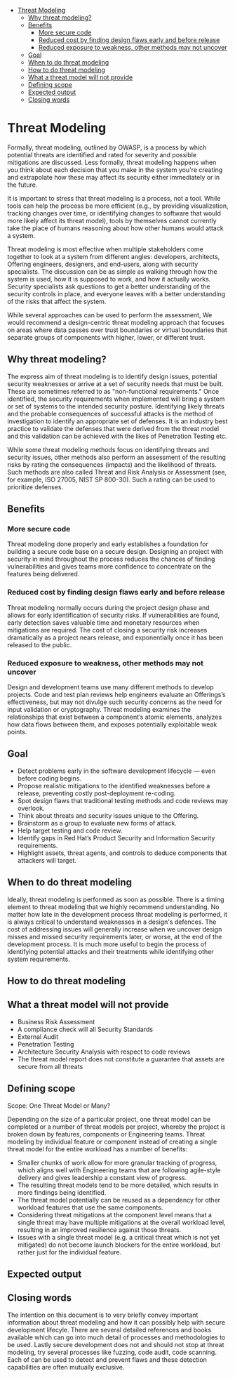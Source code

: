 - [Threat Modeling](#threat-modeling)
  - [Why threat modeling? ](#why-threat-modeling-)
  - [Benefits](#benefits)
    - [More secure code](#more-secure-code)
    - [Reduced cost by finding design flaws early and before release](#reduced-cost-by-finding-design-flaws-early-and-before-release)
    - [Reduced exposure to weakness, other methods may not uncover](#reduced-exposure-to-weakness-other-methods-may-not-uncover)
  - [Goal](#goal)
  - [When to do threat modeling](#when-to-do-threat-modeling)
  - [How to do threat modeling](#how-to-do-threat-modeling)
  - [What a threat model will not provide](#what-a-threat-model-will-not-provide)
  - [Defining scope](#defining-scope)
  - [Expected output](#expected-output)
  - [Closing words](#closing-words)

# Threat Modeling


Formally, threat modeling, outlined by OWASP, is a process by which potential threats are identified and rated for severity and possible mitigations are discussed. Less formally, threat modeling happens when you think about each decision that you make in the system you're creating and extrapolate how these may affect its security either immediately or in the future. 

It is important to stress that threat modeling is a process, not a tool. While tools can help the process be more efficient (e.g., by providing visualization, tracking changes over time, or identifying changes to software that would more likely affect its threat model), tools by themselves cannot currently take the place of humans reasoning about how other humans would attack a system. 

Threat modeling is most effective when multiple stakeholders come together to look at a system from different angles: developers, architects, Offering engineers, designers, and end-users, along with security specialists. The discussion can be as simple as walking through how the system is used, how it is supposed to work, and how it actually works. Security specialists ask questions to get a better understanding of the security controls in place, and everyone leaves with a better understanding of the risks that affect the system.

While several approaches can be used to perform the assessment, We would recommend a design-centric threat modeling approach that focuses on areas where data passes over trust boundaries or virtual boundaries that separate groups of components with higher, lower, or different trust. 

## Why threat modeling? 

The express aim of threat modeling is to identify design issues, potential security weaknesses or arrive at a set of security needs that must be built. These are sometimes referred to as "non-functional requirements." Once identified, the security requirements when implemented will bring a system or set of systems to the intended security posture. Identifying likely threats and the probable consequences of successful attacks is the method of investigation to identify an appropriate set of defenses. It is an industry best practice to validate the defenses that were derived from the threat model and this validation can be achieved with the likes of Penetration Testing etc. 

While some threat modeling methods focus on identifying threats and security issues, other methods also perform an assessment of the resulting risks by rating the consequences (impacts) and the likelihood of threats. Such methods are also called Threat and Risk Analysis or Assessment (see, for example, ISO 27005, NIST SP 800-30). Such a rating can be used to prioritize defenses.

## Benefits

### More secure code

Threat modeling done properly and early establishes a foundation for building a secure code base on a secure design. Designing an project with security in mind throughout the process reduces the chances of finding vulnerabilities and gives teams more confidence to concentrate on the features being delivered.

### Reduced cost by finding design flaws early and before release

Threat modeling normally occurs during the project design phase and allows for early identification of security risks. If vulnerabilities are found, early detection saves valuable time and monetary resources when mitigations are required. The cost of closing a security risk increases dramatically as a project nears release, and exponentially once it has been released to the public.

### Reduced exposure to weakness, other methods may not uncover

Design and development teams use many different methods to develop projects. Code and test plan reviews help engineers evaluate an Offerings’s effectiveness, but may not divulge such security concerns as the need for input validation or cryptography. Threat modeling examines the relationships that exist between a component’s atomic elements, analyzes how data flows between them, and exposes potentially exploitable weak points.


## Goal

- Detect problems early in the software development lifecycle — even before coding begins.
- Propose realistic mitigations to the identified weaknesses before a release, preventing costly post-deployment re-coding.
- Spot design flaws that traditional testing methods and code reviews may overlook.
- Think about threats and security issues unique to the Offering.
- Brainstorm as a group to evaluate new forms of attack.
- Help target testing and code review.
- Identify gaps in Red Hat’s Product Security and Information Security requirements.
- Highlight assets, threat agents, and controls to deduce components that attackers will target.


## When to do threat modeling

Ideally, threat modeling is performed as soon as possible. There is a timing element to threat modeling that we highly recommend understanding. No matter how late in the development process threat modeling is performed, it is always critical to understand weaknesses in a design's defences. The cost of addressing issues will generally increase when we uncover design misses and missed security requirements later, or worse, at the end of the development process. It is much more useful to begin the process of identifying potential attacks and their treatments while identifying other system requirements.


## How to do threat modeling


## What a threat model will not provide
- Business Risk Assessment
- A compliance check will all Security Standards
- External Audit
- Penetration Testing
- Architecture Security Analysis with respect to code reviews
- The threat model report does not constitute a guarantee that assets are secure from all threats

## Defining scope
Scope: One Threat Model or Many?

Depending on the size of a particular project, one threat model can be completed or a number of threat models per project, whereby the project is broken down by features, components or Engineering teams. Threat modeling by individual feature or component instead of creating a single threat model for the entire workload has a number of benefits:

- Smaller chunks of work allow for more granular tracking of progress, which aligns well with Engineering teams that are following agile-style delivery and gives leadership a constant view of progress.
- The resulting threat models tend to be more detailed, which results in more findings being identified.
- The threat model potentially can be reused as a dependency for other workload features that use the same components.
- Considering threat mitigations at the component level means that a single threat may have multiple mitigations at the overall workload level, resulting in an improved resilience against those threats.
- Issues with a single threat model (e.g. a critical threat which is not yet mitigated) do not become launch blockers for the entire workload, but rather just for the individual feature.

## Expected output

## Closing words
The intention on this document is to very briefly convey important information about threat modeling and how it can possibly help with secure development lifecyle. There are several detailed references and books available which can go into much detail of processes and methodologies to be used. 
Lastly secure development does not and should not stop at threat modeling, try several processes like fuzzing, code audit, code scanning. Each of can be used to detect and prevent flaws and these detection capabilities are often mutually exclusive.
